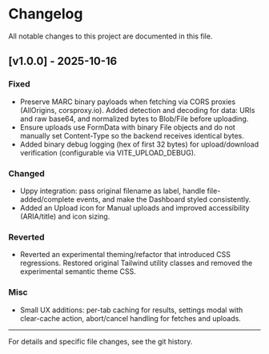 # Changelog

All notable changes to this project are documented in this file.

## [v1.0.0] - 2025-10-16

### Fixed
- Preserve MARC binary payloads when fetching via CORS proxies (AllOrigins, corsproxy.io). Added detection and decoding for data: URIs and raw base64, and normalized bytes to Blob/File before uploading.
- Ensure uploads use FormData with binary File objects and do not manually set Content-Type so the backend receives identical bytes.
- Added binary debug logging (hex of first 32 bytes) for upload/download verification (configurable via VITE_UPLOAD_DEBUG).

### Changed
- Uppy integration: pass original filename as label, handle file-added/complete events, and make the Dashboard styled consistently.
- Added an Upload icon for Manual uploads and improved accessibility (ARIA/title) and icon sizing.

### Reverted
- Reverted an experimental theming/refactor that introduced CSS regressions. Restored original Tailwind utility classes and removed the experimental semantic theme CSS.

### Misc
- Small UX additions: per-tab caching for results, settings modal with clear-cache action, abort/cancel handling for fetches and uploads.

----

For details and specific file changes, see the git history.
